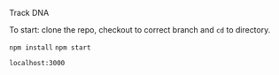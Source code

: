 Track DNA

To start: clone the repo, checkout to correct branch and `cd` to directory.

`npm install`
`npm start`

`localhost:3000`
